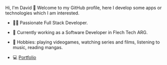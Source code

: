 Hi, I'm David 👋 Welcome to my GitHub profile, here I develop some apps or technologies which I am interested.

- 👨‍💻 Passionate Full Stack Developer.
  
- 👔 Currently working as a Software Developer in Flech Tech ARG.

- 🧉 Hobbies: playing videogames, watching series and films, listening to music, reading mangas.
  
- 💻 [Portfolio](https://davidmarquez98.github.io/portafolio/)

